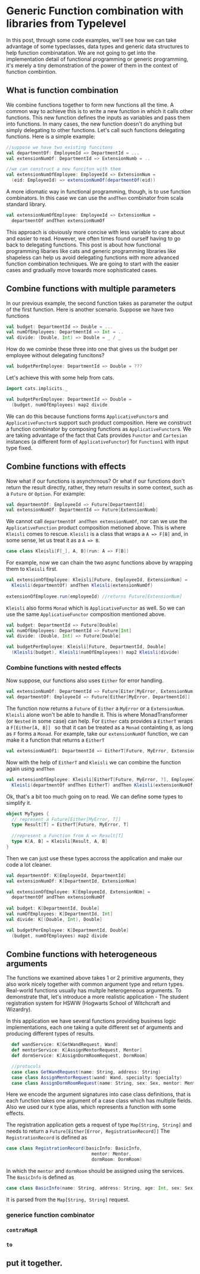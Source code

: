 # Generic Function combination with libraries from Typelevel

In this post, through some code examples, we'll see how we can take advantage of some typeclasses, data types and generic data structures to help function combinatation. We are not going to get into the implementation detail of functional programming or generic programming, it's merely a tiny demonstration of the power of them in the context of function combintion. 

## What is function combination

We combine functions together to form new functions all the time. A common way to achieve this is to write a new function in which it calls other functions. This new function defines the inputs as variables and pass them into functions. In many cases, the new function doesn't do anything but simply delegating to other functions. Let's call such functions delegating functions. Here is a simple example: 

```Scala
//suppose we have two existing funcitons
val departmentOf: EmployeeId => DepartmentId = ...
val extensionNumOf: DepartmentId => ExtensionNumb = ..

//we can construct a new funciton with them
val extensionNumOfEmployee: EmployeeId => ExtensionNum = 
  (eid: EmployeeId) => extensionNumOf(departmentOf(eid))
```
A more idiomatic way in functional programming, though, is to use function combinators. In this case we can use the `andThen` combinator from scala standard library. 
```Scala
val extensionNumOfEmployee: EmployeeId => ExtensionNum = 
  departmentOf andThen extensionNumOf
```
This approach is obviously more concise with less variable to care about and easier to read. However, we often times found ourself having to go back to delegating functions. This post is about how functional programming libaries like cats and generic programming libraries like shapeless can help us avoid delegating functions with more advanced function combination techniques. We are going to start with the easier cases and gradually move towards more sophisticated cases. 

## Combine functions with multiple parameters

In our previous example, the second function takes as parameter the output of the first function. Here is another scenario. 
Suppose we have two functions
```Scala 
val budget: DepartmentId => Double = ...
val numOfEmployees: DepartmentId => Int = ..
val divide: (Double, Int) => Double = _ / _ 
```
How do we cominbe these three into one that gives us the budget per employee without delegating funcitons? 
```Scala
val budgetPerEmployee: DepartmentId => Double = ???
```
Let's achieve this with some help from cats. 

```Scala 
import cats.implicits._

val budgetPerEmployee: DepartmentId => Double = 
  (budget, numOfEmployees) map2 divide
```
We can do this because functions forms `ApplicativeFunctor`s and `ApplicativeFunctor`s support such product composition. Here we construct a function combinator by composing functions as `ApplicativeFunctor`s. We are taking advantage of the fact that Cats provides `Functor` and `Cartesian` instances (a different form of `ApplicativeFunctor`) for `Function1` with input type fixed.  

## Combine functions with effects

Now what if our functions is asynchrnous? Or what if our functions don't return the result directly, rather, they return results in some context, such as a `Future` or `Option`. For example:
```Scala
val departmentOf: EmployeeId => Future[DepartmentId] 
val extensionNumOf: DepartmentId => Future[ExtensionNumb] 
```
We cannot call `departmentOf andThen extensionNumOf`, nor can we use the `ApplicativeFunction` product composition metioned above. This is where `Kleisli` comes to rescue. `Kleisli` is a class that wraps a `A => F[B]` and, in some sense, let us treat it as a `A => B`.
```Scala
case class Kleisli[F[_], A, B](run: A => F[B])
```
For example, now we can chain the two async functions above by wrapping them to `Kleisli` first. 
```Scala 
val extensionOfEmployee: Kleisli[Future, EmployeeId, ExtensionNum] =
  Kleisli(departmentOf) andThen Kleisli(extensionNumOf)
  
extensionOfEmployee.run(employeeId) //returns Future[ExtensionNum]
```
`Kleisli` also forms `Monad` which is `ApplicativeFunctor` as well. So we can use the same `ApplicativeFunctor` composition mentioned above. 
```Scala 
val budget: DepartmentId => Future[Double] 
val numOfEmployees: DepartmentId => Future[Int] 
val divide: (Double, Int) => Future[Double]

val budgetPerEmployee: Kleisli[Future, DepartmentId, Double]
  (Kleisli(budget), Kleisli(numOfEmployees)) map2 Kleisli(divide)  
```

### Combine functions with nested effects

Now suppose, our functions also uses `Either` for error handling. 
```Scala
val extensionNumOf: DepartmentId => Future[Eiter[MyError, ExtensionNum]]
val departmentOf: EmployeeId => Future[Either[MyError, DepartmentId]]
```
The function now returns a `Future` of `Either` a `MyError` or a `ExtensionNum`. `Kleisli` alone won't be able to handle it. This is where MonadTransformer (or `Nested` in some case) can help. For `Either` cats provides a `EitherT` wraps a `F[Either[A, B]] ` so that it can be treated as a `Monad` containting `B`, as long as `F` forms a `Monad`. For example, take our `extensionNumOf` function, we can make it a function that returns a `EitherT` 
```Scala
val extensionNumOf1: DepartmentId => EitherT[Future, MyError, ExtensionNum] = extensionNumOf andThen EitherT
```
Now with the help of `EitherT` and `Kleisli` we can combine the function again using `andThen`

```Scala
val extensionOfEmployee: Kleisli[EitherT[Future, MyError, ?], EmployeeId, ExtensionNUm] =
  Kleisli(departmentOf andThen EitherT) andThen Kleisli(extensionNumOf andThen EitherT)
```

Ok, that's a bit too much going on to read. We can define some types to simplify it. 

```Scala 
object MyTypes {
  // represent a Future[Either[MyError, T]]
  type Result[T] = EitherT[Future, MyError, T]
  
  //represent a Function from A => Result[T]
  type K[A, B] = Kleisli[Result, A, B]
}
```
Then we can just use these types accross the application and make our code a lot cleaner. 
```Scala
val departmentOf: K[EmployeeId, DepartmentId]
val extensionNumOf: K[DepartmentId, ExtensionNum]

val extensionOfEmployee: K[EmployeeId, ExtensionNUm] =
  departmentOf andThen extensionNumOf
  
val budget: K[DepartmentId, Double] 
val numOfEmployees: K[DepartmentId, Int] 
val divide: K[(Double, Int), Double]

val budgetPerEmployee: K[DepartmentId, Double]
  (budget, numOfEmployees) map2 divide
```

## Combine functions with heterogeneous arguments

The functions we examined above takes 1 or 2 primitive arguments, they also work nicely together with common argument type and return types. Real-world functions usually has multple heterogeneous arguments. To demonstrate that, let's introduce a more realistic application - The student registration system for HSWW (Hogwarts School of Witchcraft and Wizardry). 

In this application we have several functions providing business logic implementations, each one taking a quite different set of arguments and producing different types of results. 

```Scala
  def wandService: K[GetWandRequest, Wand]
  def mentorService: K[AssignMentorRequest, Mentor]
  def dormService: K[AssignDormRoomRequest, DormRoom]

  //protocols
  case class GetWandRequest(name: String, address: String)
  case class AssignMentorRequest(wand: Wand, specialty: Specialty)
  case class AssignDormRoomRequest(name: String, sex: Sex, mentor: Mentor)
```

Here we encode the argument signatures into case class definitions, that is each function takes one argument of a case class which has multiple fields. Also we used our `K` type alias, which represents a function with some effects. 

The registration application gets a request of type `Map[String, String]` and needs to return a `Future[Either[Error, RegistrationRecord]]`
The `RegistrationRecord` is defined as
```Scala
case class RegistrationRecord(basicInfo: BasicInfo,
                                mentor: Mentor, 
                                dormRoom: DormRoom)
```
In which the `mentor` and `dormRoom` should be assigned using the services. 
The `BasicInfo` is defined as 
```Scala
case class BasicInfo(name: String, address: String, age: Int, sex: Sex)
```
It is parsed from the `Map[String, String]` request. 

### generice function combinator 

### `contraMapR`

### `to` 

## put it together. 
